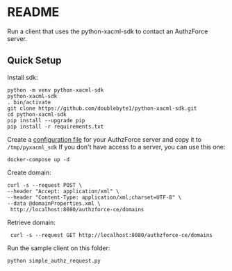 # README

Run a client that uses the python-xacml-sdk to contact an AuthzForce server.

## Quick Setup

Install sdk:

```
python -m venv python-xacml-sdk
python-xacml-sdk
. bin/activate
git clone https://github.com/doublebyte1/python-xacml-sdk.git
cd python-xacml-sdk
pip install --upgrade pip
pip install -r requirements.txt
```

Create a [configuration file](.pyxacml_sdk/samples/config.yml) for your AuthzForce server and copy it to ```/tmp/pyxacml_sdk``` If you don't have access to a server, you can use this one:

```
docker-compose up -d
```

Create domain:

```
curl -s --request POST \
--header "Accept: application/xml" \
--header "Content-Type: application/xml;charset=UTF-8" \
--data @domainProperties.xml \
 http://localhost:8080/authzforce-ce/domains
```

Retrieve domain:

```
 curl -s --request GET http://localhost:8080/authzforce-ce/domains
```

Run the sample client on this folder:

```
python simple_authz_request.py
```
